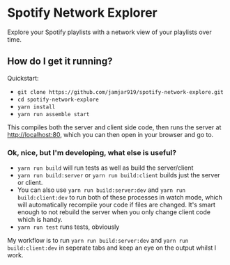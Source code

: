 # Spotify Network Explorer
Explore your Spotify playlists with a network view of your playlists over time.

## How do I get it running?
Quickstart:
 - `git clone https://github.com/jamjar919/spotify-network-explore.git`
 - `cd spotify-network-explore`
 - `yarn install`
 - `yarn run assemble start`

This compiles both the server and client side code, then runs the server at [http://localhost:80](http://localhost:80), which you can then open in your browser and go to.

### Ok, nice, but I'm developing, what else is useful?
 - `yarn run build` will run tests as well as build the server/client
 - `yarn run build:server` or `yarn run build:client` builds just the server or client. 
 - You can also use `yarn run build:server:dev` and `yarn run build:client:dev` to run both of these processes in watch mode, which will automatically recompile your code if files are changed. It's smart enough to not rebuild the server when you only change client code which is handy.
 - `yarn run test` runs tests, obviously
 
My workflow is to run `yarn run build:server:dev` and `yarn run build:client:dev` in seperate tabs and keep an eye on the output whilst I work.